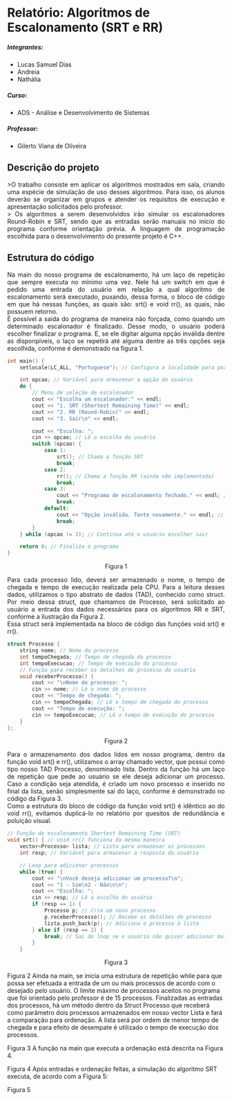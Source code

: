 # Relatório: Algoritmos de Escalonamento (SRT e RR)

##### Integrantes: 
+ Lucas Samuel Dias
+ Andreia
+ Nathália

##### Curso: 
+ ADS - Análise e Desenvolvimento de Sistemas

##### Professor: 
+ Gilerto Viana de Oliveira
  
## Descrição do projeto

<p align="justify">
>O trabalho consiste em aplicar os algoritmos mostrados em sala, criando uma espécie de simulação de uso desses algoritmos. Para isso, os alunos deverão se organizar em grupos e atender os requisitos de execução e apresentação solicitados pelo professor.<br>
> Os algoritmos a serem desenvolvidos irão simular os escalonadores Round-Robin e SRT, sendo que as entradas serão manuais no início do programa conforme orientação prévia.
A linguagem de programação escolhida para o desenvolvimento do presente projeto é C++.
</p>

## Estrutura do código

<p align="justify">
	Na main do nosso programa de escalonamento, há um laço de repetição que sempre executa no mínimo uma vez. Nele há um switch em que é pedido uma entrada do usuário em relação a qual algoritmo de escalonamento será executado, puxando, dessa forma, o bloco de código em que há nessas funções, as quais são: srt() e void rr(), as quais, não possuem retorno.<br>
	É possível a saída do programa de maneira não forçada, como quando um determinado escalonador é finalizado. Desse modo, o usuário poderá escolher finalizar o programa. E, se ele digitar alguma opção inválida dentre as disponpiveis, o laço se repetirá até alguma dentre as três opções seja escolhida, conforme é demonstrado na figura 1.
</p>

~~~c++
int main() {
    setlocale(LC_ALL, "Portuguese"); // Configura a localidade para português para formatar a saída

    int opcao; // Variável para armazenar a opção do usuário
    do {
        // Menu de seleção de escalonador
        cout << "Escolha um escalonador:" << endl;
        cout << "1. SRT (Shortest Remaining Time)" << endl;
        cout << "2. RR (Round-Robin)" << endl;
        cout << "3. Sair\n" << endl;

        cout << "Escolha: ";
        cin >> opcao; // Lê a escolha do usuário
        switch (opcao) {
            case 1:
                srt(); // Chama a função SRT
                break;
            case 2:
                rr(); // Chama a função RR (ainda não implementada)
                break;
            case 3:
                cout << "Programa de escalonamento fechado." << endl; // Mensagem de saída
                break;
            default:
                cout << "Opção inválida. Tente novamente." << endl; // Mensagem para opções inválidas
                break;
        }
    } while (opcao != 3); // Continua até o usuário escolher sair

    return 0; // Finaliza o programa
}
~~~

<p align="center", color='blue'>
Figura 1
</p>

<p align="justify">
	Para cada processo lido, deverá ser armazenado o nome, o tempo de chegada e tempo de execução realizada pela CPU. Para a leitura desses dados, utilizamos o tipo abstrato de dados (TAD), conhecido como struct. Por meio dessa struct, que chamamos de Processo, será solicitado ao usuário a entrada dos dados necessários para os algoritmos RR e SRT, conforme a ilustração da Figura 2.<br>
	Essa struct será implementada na bloco de código das funções void srt() e rr().
</p>

~~~c++
struct Processo {
    string nome; // Nome do processo
    int tempoChegada; // Tempo de chegada do processo
    int tempoExecucao; // Tempo de execução do processo
    // Função para receber os detalhes do processo do usuário
    void receberProcesso() {
        cout << "\nNome do processo: ";
        cin >> nome; // Lê o nome do processo
        cout << "Tempo de chegada: ";
        cin >> tempoChegada; // Lê o tempo de chegada do processo
        cout << "Tempo de execução: ";
        cin >> tempoExecucao; // Lê o tempo de execução do processo
    }
};
~~~
<p align="center", color='blue'>
Figura 2
</p>

<p align="justify">
Para o armazenamento dos dados lidos em nosso programa, dentro da função void srt() e rr(), utilizamos o array chamado vector, que possui como tipo nosso TAD Processo, denominado lista. Dentro da função há um laço de repetição que pede ao usuário se ele deseja adicionar um processo. Caso a condição seja atendida, é criado um novo processo e inserido no final da lista, senão simplesmente sai do laço, conforme é demonstrado no código da Figura 3.<br>
Como a estrutura do bloco de código da função void srt() é idêntico ao do void rr(), evitamos duplicá-lo no relatório por quesitos de redundância e poluição visual.
</p>

~~~c++
// Função de escalonamento Shortest Remaining Time (SRT)
void srt() { // void rr() funciona da mesma maneira
    vector<Processo> lista; // Lista para armazenar os processos
    int resp; // Variável para armazenar a resposta do usuário

    // Loop para adicionar processos
    while (true) {
        cout << "\nVocê deseja adicionar um processo?\n";
        cout << "1 - Sim\n2 - Não\n\n";
        cout << "Escolha: ";
        cin >> resp; // Lê a escolha do usuário
        if (resp == 1) {
            Processo p; // Cria um novo processo
            p.receberProcesso(); // Recebe os detalhes do processo
            lista.push_back(p); // Adiciona o processo à lista
        } else if (resp == 2) {
            break; // Sai do loop se o usuário não quiser adicionar mais processos
        }
    }
~~~

<p align="center", color='blue'>
Figura 3
</p>

Figura 2
	Ainda na main, se inicia uma estrutura de repetição while para que possa ser efetuada a entrada de um ou mais processos de acordo com o desejado pelo usuário. O limite máximo de processos aceitos no programa que foi orientado pelo professor é de 15 processos.
	Finalizadas as entradas dos processos, há um método dentro da Struct Processo que receberá como parâmetro dois processos armazenados em nosso vector Lista e fará a comparação para ordenação. A lista será por ordem de menor tempo de chegada e para efeito de desempate é utilizado o tempo de execução dos processos.

Figura 3
A função na main que executa a ordenação está descrita na Figura 4.

Figura 4
Após entradas e ordenação feitas, a simulação do algoritmo SRT executa, de acordo com a Figura 5:

Figura 5

